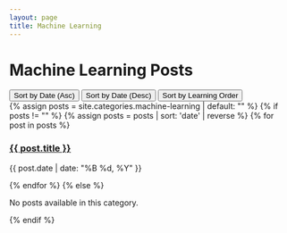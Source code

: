 ```yaml
---
layout: page
title: Machine Learning
---
```


<h1>Machine Learning Posts</h1>

<!-- Sorting options -->
<div class="sort-options">
  <button onclick="sortPosts('asc')">Sort by Date (Asc)</button>
  <button onclick="sortPosts('desc')">Sort by Date (Desc)</button>
  <button onclick="sortPosts('learning')">Sort by Learning Order</button>
</div>

<div id="post-container">
  {% assign posts = site.categories.machine-learning | default: "" %}
  {% if posts != "" %}
    {% assign posts = posts | sort: 'date' | reverse %}
    {% for post in posts %}
    <div class="post" data-date="{{ post.date }}" data-order="{{ post.learning_order }}">
      <h3><a href="{{ post.url }}">{{ post.title }}</a></h3>
      <p>{{ post.date | date: "%B %d, %Y" }}</p>
    </div>
    {% endfor %}
  {% else %}
    <p>No posts available in this category.</p>
  {% endif %}
</div>

<script>
  function sortPosts(order) {
    let posts = [...document.querySelectorAll('.post')];
    posts.sort((a, b) => {
      if (order === 'asc') {
        return new Date(a.dataset.date) - new Date(b.dataset.date);
      } else if (order === 'desc') {
        return new Date(b.dataset.date) - new Date(a.dataset.date);
      } else {
        return a.dataset.order - b.dataset.order; // Custom learning order
      }
    });
    const container = document.getElementById('post-container');
    container.innerHTML = '';
    posts.forEach(post => container.appendChild(post));
  }
</script>
